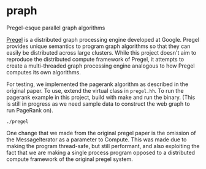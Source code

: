# praph
Pregel-esque parallel graph algorithms

[Pregel](https://research.google/pubs/pub37252/) is a distributed graph processing engine developed at Google. Pregel provides unique semantics to program graph algorithms so that they can easily be distributed across large clusters. While this project doesn't aim to reproduce the distributed compute framework of Pregel, it attempts to create a multi-threaded graph processing engine analogous to how Pregel computes its own algorithms.

For testing, we implemented the pagerank algorithm as described in the original paper. To use, extend the virtual class in `pregel.hh`. To run the pagerank example in this project, build with make and run the binary. (This is still in progress as we need sample data to construct the web graph to run PageRank on). 
```
./pregel
```
One change that we made from the original pregel paper is the omission of the MessageIterator as a parameter to Compute. This was made due to making the program thread-safe, but still performant, and also exploiting the fact that we are making a single process program opposed to a distributed compute framework of the original pregel system. 
